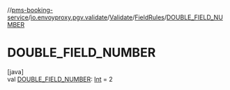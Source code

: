 //[pms-booking-service](../../../../index.md)/[io.envoyproxy.pgv.validate](../../index.md)/[Validate](../index.md)/[FieldRules](index.md)/[DOUBLE_FIELD_NUMBER](-d-o-u-b-l-e_-f-i-e-l-d_-n-u-m-b-e-r.md)

# DOUBLE_FIELD_NUMBER

[java]\
val [DOUBLE_FIELD_NUMBER](-d-o-u-b-l-e_-f-i-e-l-d_-n-u-m-b-e-r.md): [Int](https://kotlinlang.org/api/core/kotlin-stdlib/kotlin/-int/index.html) = 2